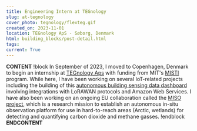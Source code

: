 ```yaml
---
title: Engineering Intern at TEGnology
slug: at-tegnology
cover_photo: tegnology/flexteg.gif
created_on: 2023-11-01
location: TEGnology ApS - Søborg, Denmark
html: building_blocks/post-detail.html
tags:
current: True
---
```

__CONTENT__
!block
In September of 2023, I moved to Copenhagen, Denmark to begin an internship at [TEGnology Aps](www.tegnology.dk) with funding from MIT's [MISTI](https://misti.mit.edu/) program. While here, I have been working on several IoT-related projects including the building of this [autonomous building sensing data dashboard](https://tegnology-smartbuilding-demo-68818149e9ed.herokuapp.com/) involving integrations with LoRAWAN protocols and Amazon Web Services. I have also been working on an ongoing EU collaboration called the [MISO project](https://miso.nilu.no/), which is a research mission to establish an autonomous in-situ observation platform for use in hard-to-reach areas (Arctic, wetlands) for detecting and quantifying carbon dioxide and methane gasses.
!endblock
__ENDCONTENT__
